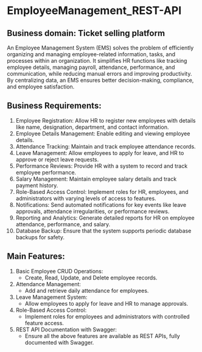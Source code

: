 # EmployeeManagement_REST-API

## Business domain: Ticket selling platform
<p>An Employee Management System (EMS) solves the problem of efficiently organizing and managing employee-related information, tasks, and processes within an organization. It simplifies HR functions like tracking employee details, managing payroll, attendance, performance, and communication, while reducing manual errors and improving productivity. By centralizing data, an EMS ensures better decision-making, compliance, and employee satisfaction.</p>

## Business Requirements:
1.	Employee Registration: Allow HR to register new employees with details like name, designation, department, and contact information.
2.	Employee Details Management: Enable editing and viewing employee details.
3.	Attendance Tracking: Maintain and track employee attendance records.
4.	Leave Management: Allow employees to apply for leave, and HR to approve or reject leave requests.
5.	Performance Reviews: Provide HR with a system to record and track employee performance.
6.	Salary Management: Maintain employee salary details and track payment history.
7.	Role-Based Access Control: Implement roles for HR, employees, and administrators with varying levels of access to features.
8.	Notifications: Send automated notifications for key events like leave approvals, attendance irregularities, or performance reviews.
9.	Reporting and Analytics: Generate detailed reports for HR on employee attendance, performance, and salary.
10.	Database Backup: Ensure that the system supports periodic database backups for safety.

## Main Features:
1.	Basic Employee CRUD Operations:
      - Create, Read, Update, and Delete employee records.
2.	Attendance Management:
      - Add and retrieve daily attendance for employees.
3.	Leave Management System:
      - Allow employees to apply for leave and HR to manage approvals.
4.	Role-Based Access Control:
      - Implement roles for employees and administrators with controlled feature access.
5.	REST API Documentation with Swagger:
      - Ensure all the above features are available as REST APIs, fully documented with Swagger.
